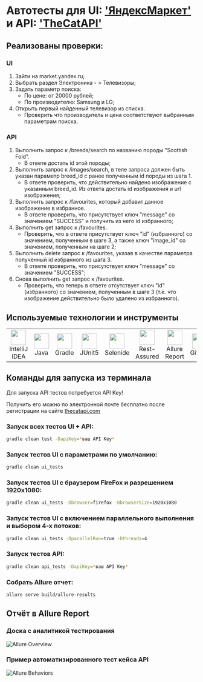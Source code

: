 # Автотесты для UI: ['ЯндексМаркет'](https://market.yandex.ru/) и API: ['TheCatAPI'](https://thecatapi.com/)

## Реализованы проверки:
### UI
1. Зайти на market.yandex.ru;
2. Выбрать раздел Электроника - > Телевизоры;
3. Задать параметр поиска:
   * По цене: от 20000 рублей; 
   * По производителю: Samsung и LG;
4. Открыть первый найденный телевизор из списка.
   * Проверить что производитель и цена соответствуют выбранным параметрам поиска.

### API
1. Выполнить запрос к /breeds/search по названию породы "Scottish Fold".
   * В ответе достать id этой породы;
2. Выполнить запрос к /images/search, в теле запроса должен быть указан параметр breed_id с ранее полученным id породы из шага 1.
   * В ответе проверить, что действительно найдено изображение с указанным breed_id. Из ответа достать id изображения и url изображения;
3. Выполнить запрос к /favourites, который добавит данное изображение в избранное.
   * В ответе проверить, что присутствует ключ "message" со значением "SUCCESS" и получить из него id избранного;
4. Выполнить get запрос к /favourites.
   * Проверить, что в ответе присутствует ключ "id" (избранного) со значением, полученным в шаге 3, а также ключ "image_id" со значением, полученным на шаге 2;
5. Выполнить delete запрос к /favourites, указав в качестве параметра полученный id избранного из шага 3.
   * В ответе проверить, что присутствует ключ "message" со значением "SUCCESS";
6. Снова выполнить get запрос к /favourites.
   * Проверить, что теперь в ответе отсутствует ключ "id" (избранного) со значением, полученным в шаге 3 (т.е. что изображение действительно было удалено из избранного).

## Используемые технологии и инструменты
<table>
<tbody>
<tr>
<td align="center"><src="https://www.jetbrains.com/idea/"><img src="https://starchenkov.pro/qa-guru/img/skills/Intelij_IDEA.svg" width="40" height="40"><br>IntelliJ IDEA</td>
<td align="center"><src="https://www.jetbrains.com/idea/"><img src="https://starchenkov.pro/qa-guru/img/skills/Java.svg" width="40" height="40"><br>Java</td>
<td align="center"><src="https://www.jetbrains.com/idea/"><img src="https://starchenkov.pro/qa-guru/img/skills/Gradle.svg" width="40" height="40"><br>Gradle</td>
<td align="center"><src="https://www.jetbrains.com/idea/"><img src="https://starchenkov.pro/qa-guru/img/skills/JUnit5.svg" width="40" height="40"><br>JUnit5</td>
<td align="center"><src="https://www.jetbrains.com/idea/"><img src="https://starchenkov.pro/qa-guru/img/skills/Selenide.svg" width="40" height="40"><br>Selenide</td>
<td align="center"><src="https://www.jetbrains.com/idea/"><img src="https://starchenkov.pro/qa-guru/img/skills/Rest-Assured.svg" width="40" height="40"><br>Rest-Assured</td>
<td align="center"><src="https://www.jetbrains.com/idea/"><img src="https://starchenkov.pro/qa-guru/img/skills/Allure_Report.svg" width="40" height="40"><br>Allure Report</td>
<td align="center"><src="https://www.jetbrains.com/idea/"><img src="https://starchenkov.pro/qa-guru/img/skills/Github.svg" width="40" height="40"><br>Github</td>
</tr>
</tbody>
</table>

## Команды для запуска из терминала
Для запуска API тестов потребуется API Key!

Получить его можно по электронной почте бесплатно после регистрации на сайте [thecatapi.com](https://thecatapi.com/)
### Запуск всех тестов UI + API:
```bash
gradle clean test -DapiKey=*ваш API Key*
```
### Запуск тестов UI с параметрами по умолчанию:
```bash
gradle clean ui_tests
```
### Запуск тестов UI с браузером FireFox и разрешением 1920х1080:
```bash
gradle clean ui_tests -Dbrowser=firefox -DbrowserSize=1920x1080
```
### Запуск тестов UI с включением параллельного выполнения и выбором 4-х потоков:
```bash
gradle clean ui_tests -DparallelRun=true -Dthreads=4
```
### Запуск тестов API:
```bash
gradle clean api_tests -DapiKey=*ваш API Key*
```
### Собрать Allure отчет:
```bash
allure serve build/allure-results
```
## Отчёт в Allure Report
### Доска с аналитикой тестирования
![Allure Overview](https://user-images.githubusercontent.com/70107243/208445412-ecac4150-c968-492e-aa7d-0126d980c0d9.png)

### Пример автоматизированного тест кейса API
![Allure Behaviors](https://user-images.githubusercontent.com/70107243/208445507-fe55c8aa-5c01-4ad1-8e72-9b9fb2e1c120.png)
